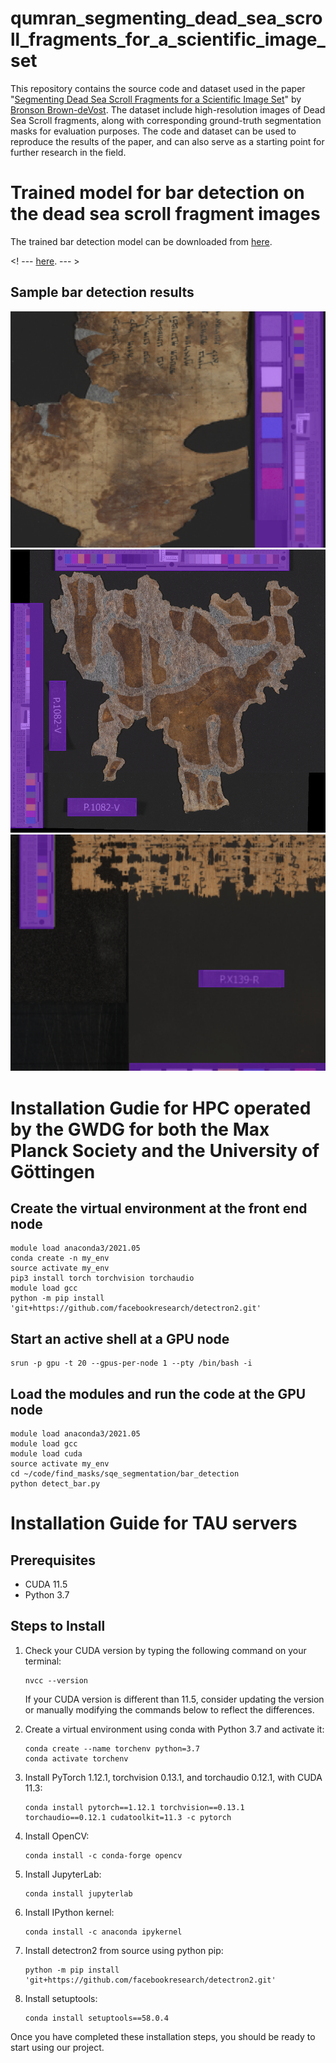 # qumran_segmenting_dead_sea_scroll_fragments_for_a_scientific_image_set
This repository contains the source code and dataset used in the paper "[Segmenting Dead Sea Scroll Fragments for a Scientific Image Set](https://arxiv.org/abs/2406.15692)" by [Bronson Brown-deVost](https://github.com/Bronson-Brown-deVost). 
The dataset include high-resolution images of Dead Sea Scroll fragments, along with corresponding ground-truth segmentation masks for evaluation purposes. The code and dataset can be used to reproduce the results of the paper, and can also serve as a starting point for further research in the field.

# Trained model for bar detection on the dead sea scroll fragment images

The trained bar detection model can be downloaded from [here](https://github.com/TAU-CH/qumran_segmenting_dead_sea_scroll_fragments_for_a_scientific_image_set/releases/download/v1.0.0/bar_detection_model_final.pth).

<! --- [here](https://tauex-my.sharepoint.com/:u:/g/personal/berat_tauex_tau_ac_il/EQsbt9qn1P9KtuJmZ2ffJP8BhMFh5uAkKjykD__ecki07Q?e=LPHsSL). --- >

## Sample bar detection results

![Sample result 1](images/bar_detection_complex_1.png)
![Sample result 2](images/bar_detection_complex_2.png)
![Sample result 3](images/bar_detection_complex_3.png)

# Installation Gudie for HPC operated by the GWDG for both the Max Planck Society and the University of Göttingen

## Create the virtual environment at the front end node
```
module load anaconda3/2021.05
conda create -n my_env
source activate my_env
pip3 install torch torchvision torchaudio
module load gcc
python -m pip install 'git+https://github.com/facebookresearch/detectron2.git'
```

## Start an active shell at a GPU node
```
srun -p gpu -t 20 --gpus-per-node 1 --pty /bin/bash -i
```
## Load the modules and run the code at the GPU node
```
module load anaconda3/2021.05
module load gcc
module load cuda
source activate my_env
cd ~/code/find_masks/sqe_segmentation/bar_detection
python detect_bar.py
```

# Installation Guide for TAU servers

## Prerequisites

- CUDA 11.5
- Python 3.7

## Steps to Install

1. Check your CUDA version by typing the following command on your terminal:
    ```
    nvcc --version
    ```
   If your CUDA version is different than 11.5, consider updating the version or manually modifying the commands below to reflect the differences.

2. Create a virtual environment using conda with Python 3.7 and activate it:
    ```
    conda create --name torchenv python=3.7
    conda activate torchenv
    ```

3. Install PyTorch 1.12.1, torchvision 0.13.1, and torchaudio 0.12.1, with CUDA 11.3:
    ```
    conda install pytorch==1.12.1 torchvision==0.13.1 torchaudio==0.12.1 cudatoolkit=11.3 -c pytorch
    ```

4. Install OpenCV:
    ```
    conda install -c conda-forge opencv
    ```

5. Install JupyterLab:
    ```
    conda install jupyterlab
    ```

6. Install IPython kernel:
    ```
    conda install -c anaconda ipykernel
    ```

7. Install detectron2 from source using python pip:
    ```
    python -m pip install 'git+https://github.com/facebookresearch/detectron2.git'
    ```

8. Install setuptools:
    ```
    conda install setuptools==58.0.4
    ```

Once you have completed these installation steps, you should be ready to start using our project.
